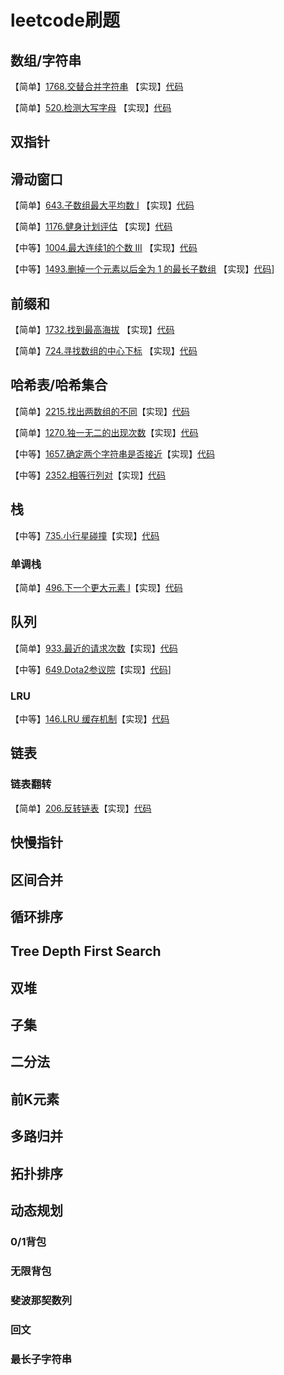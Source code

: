# leetcode刷题

## 数组/字符串
【简单】[1768.交替合并字符串](https://leetcode.cn/problems/merge-strings-alternately/description/) 【实现】[代码](https://github.com/yangjinyang0402/leetcode/blob/master/src/problem1768/Solution.java)

【简单】[520.检测大写字母](https://leetcode.cn/problems/detect-capital/description/) 【实现】[代码](https://github.com/yangjinyang0402/leetcode/blob/master/src/problem520/Solution.java)

## 双指针

## 滑动窗口
【简单】[643.子数组最大平均数 I](https://leetcode.cn/problems/maximum-average-subarray-i/) 【实现】[代码](https://github.com/yangjinyang0402/leetcode/blob/master/src/problem643/Solution.java)

【简单】[1176.健身计划评估](https://leetcode.cn/problems/diet-plan-performance/) 【实现】[代码](https://github.com/yangjinyang0402/leetcode/blob/master/src/problem1176/Solution.java)

【中等】[1004.最大连续1的个数 III](https://leetcode.cn/problems/max-consecutive-ones-iii/description/) 【实现】[代码](https://github.com/yangjinyang0402/leetcode/blob/master/src/problem1004/Solution.java)

【中等】[1493.删掉一个元素以后全为 1 的最长子数组](https://leetcode.cn/problems/longest-subarray-of-1s-after-deleting-one-element/description/) 【实现】[代码](https://github.com/yangjinyang0402/leetcode/blob/master/src/problem1493/Solution.java)]

## 前缀和
【简单】[1732.找到最高海拔](https://leetcode.cn/problems/find-the-highest-altitude/description/) 【实现】[代码](https://github.com/yangjinyang0402/leetcode/blob/master/src/problem1732/Solution.java)

【简单】[724.寻找数组的中心下标](https://leetcode.cn/problems/find-pivot-index/description/) 【实现】[代码](https://github.com/yangjinyang0402/leetcode/blob/master/src/problem724/Solution.java)

## 哈希表/哈希集合
【简单】[2215.找出两数组的不同](https://leetcode.cn/problems/find-the-difference-of-two-arrays/description/)【实现】[代码](https://github.com/yangjinyang0402/leetcode/blob/master/src/problem2215/Solution.java)

【简单】[1270.独一无二的出现次数](https://leetcode.cn/problems/unique-number-of-occurrences/description/)【实现】[代码](https://github.com/yangjinyang0402/leetcode/blob/master/src/problem1270/Solution.java)

【中等】[1657.确定两个字符串是否接近](https://leetcode.cn/problems/determine-if-two-strings-are-close/description/)【实现】[代码](https://github.com/yangjinyang0402/leetcode/blob/master/src/problem1657/Solution.java)

【中等】[2352.相等行列对](https://leetcode.cn/problems/equal-row-and-column-pairs/description/)【实现】[代码](https://github.com/yangjinyang0402/leetcode/blob/master/src/problem2352/Solution.java)

## 栈
【中等】[735.小行星碰撞](https://leetcode.cn/problems/asteroid-collision/description/)【实现】[代码](https://github.com/yangjinyang0402/leetcode/blob/master/src/problem735/Solution.java)

### 单调栈
【简单】[496.下一个更大元素 I](https://leetcode.cn/problems/next-greater-element-i/description/)【实现】[代码](https://github.com/yangjinyang0402/leetcode/blob/master/src/problem496/Solution.java)

## 队列
【简单】[933.最近的请求次数](https://leetcode.cn/problems/number-of-recent-calls/description/)【实现】[代码](https://github.com/yangjinyang0402/leetcode/blob/master/src/problem933/RecentCounter.java)

【中等】[649.Dota2参议院](https://leetcode.cn/problems/dota2-senate/description/)【实现】[代码](https://github.com/yangjinyang0402/leetcode/blob/master/src/problem649/Solution.java)]

### LRU
【中等】[146.LRU 缓存机制](https://leetcode.cn/problems/lru-cache/description/)【实现】[代码](https://github.com/yangjinyang0402/leetcode/blob/master/src/problem146/LRUCache.java)

## 链表
### 链表翻转
【简单】[206.反转链表](https://leetcode.cn/problems/reverse-linked-list/description/)【实现】[代码](https://github.com/yangjinyang0402/leetcode/blob/master/src/linkedlist/problem206/Solution.java)
## 快慢指针

## 区间合并

## 循环排序

## Tree Depth First Search

## 双堆

## 子集

## 二分法

## 前K元素

## 多路归并

## 拓扑排序

## 动态规划

### 0/1背包

### 无限背包

### 斐波那契数列

### 回文

### 最长子字符串
